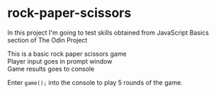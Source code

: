 # rock-paper-scissors
In this project I'm going to test skills obtained from JavaScript Basics section of The Odin Project

This is a basic rock paper scissors game<br>
Player input goes in prompt window<br>
Game results goes to console

Enter `game();` into the console to play 5 rounds of the game.
